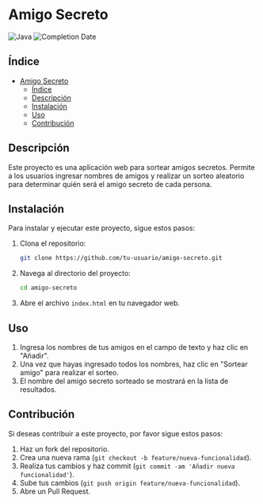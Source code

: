 # Amigo Secreto

![Java](https://img.shields.io/badge/Java-21.0.4-blue.svg)
![Completion Date](https://img.shields.io/badge/completion%20date-February%202025-green.svg)

## Índice
- [Amigo Secreto](#amigo-secreto)
  - [Índice](#índice)
  - [Descripción](#descripción)
  - [Instalación](#instalación)
  - [Uso](#uso)
  - [Contribución](#contribución)

## Descripción
Este proyecto es una aplicación web para sortear amigos secretos. Permite a los usuarios ingresar nombres de amigos y realizar un sorteo aleatorio para determinar quién será el amigo secreto de cada persona.

## Instalación
Para instalar y ejecutar este proyecto, sigue estos pasos:

1. Clona el repositorio:
    ```sh
    git clone https://github.com/tu-usuario/amigo-secreto.git
    ```
2. Navega al directorio del proyecto:
    ```sh
    cd amigo-secreto
    ```
3. Abre el archivo `index.html` en tu navegador web.

## Uso
1. Ingresa los nombres de tus amigos en el campo de texto y haz clic en "Añadir".
2. Una vez que hayas ingresado todos los nombres, haz clic en "Sortear amigo" para realizar el sorteo.
3. El nombre del amigo secreto sorteado se mostrará en la lista de resultados.

## Contribución
Si deseas contribuir a este proyecto, por favor sigue estos pasos:

1. Haz un fork del repositorio.
2. Crea una nueva rama (`git checkout -b feature/nueva-funcionalidad`).
3. Realiza tus cambios y haz commit (`git commit -am 'Añadir nueva funcionalidad'`).
4. Sube tus cambios (`git push origin feature/nueva-funcionalidad`).
5. Abre un Pull Request.
